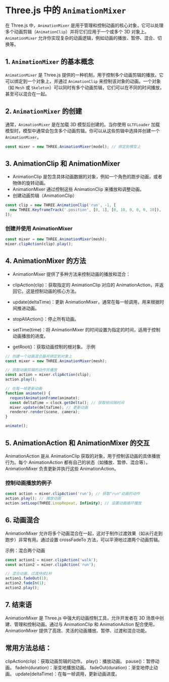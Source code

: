 # Three.js 中的 `AnimationMixer`

在 Three.js 中，`AnimationMixer` 是用于管理和控制动画的核心对象，它可以处理多个动画剪辑（`AnimationClip`）并将它们应用于一个或多个 3D 对象上。`AnimationMixer` 允许你实现复杂的动画逻辑，例如动画的播放、暂停、混合、切换等。

## 1. `AnimationMixer` 的基本概念

`AnimationMixer` 是 Three.js 提供的一种机制，用于控制多个动画剪辑的播放。它可以绑定到一个对象上，并通过 `AnimationClip` 来控制该对象的动画。一个对象（如 `Mesh` 或 `Skeleton`）可以同时有多个动画剪辑，它们可以在不同的时间播放，甚至可以混合在一起。

## 2. `AnimationMixer` 的创建

通常，`AnimationMixer` 是在加载 3D 模型后创建的。当你使用 `GLTFLoader` 加载模型时，模型中通常会包含多个动画剪辑。你可以从这些剪辑中选择并创建一个 `AnimationMixer`。

```javascript
const mixer = new THREE.AnimationMixer(model); // 绑定到模型上
```

## 3. AnimationClip 和 AnimationMixer

- AnimationClip 是包含具体动画数据的对象，例如一个角色的跑步动画，或者物体的旋转动画。
- AnimationMixer 通过控制这些 AnimationClip 来播放和调整动画。
- 创建动画剪辑（AnimationClip）

```javascript
const clip = new THREE.AnimationClip('run', -1, [
  new THREE.KeyframeTrack('.position', [0, 1], [0, 10, 0, 0, 0, 10]),
]);
```

### 创建并使用 AnimationMixer

```javascript
const mixer = new THREE.AnimationMixer(mesh);
mixer.clipAction(clip).play();
```

## 4. AnimationMixer 的方法

- AnimationMixer 提供了多种方法来控制动画的播放和混合：

- clipAction(clip)：获取指定的 AnimationClip 对应的 AnimationAction，并返回它。这是控制动画的核心方法。
- update(deltaTime)：更新 AnimationMixer，通常在每一帧调用，用来根据时间推进动画。
- stopAllAction()：停止所有动画。
- setTime(time)：将 AnimationMixer 的时间设置为指定的时间，适用于控制动画播放的进度。
- getRoot()：获取动画控制的根对象。
  示例

```javascript
// 创建一个动画混合器并绑定到对象上
const mixer = new THREE.AnimationMixer(mesh);

// 获取动画剪辑的动作并播放
const action = mixer.clipAction(clip);
action.play();

// 在每一帧更新动画
function animate() {
  requestAnimationFrame(animate);
  const deltaTime = clock.getDelta(); // 获取帧间隔时间
  mixer.update(deltaTime); // 更新动画
  renderer.render(scene, camera);
}

animate();
```

## 5. AnimationAction 和 AnimationMixer 的交互

AnimationAction 是从 AnimationClip 获取的对象，用于控制该动画的具体播放行为。每个 AnimationAction 都有自己的状态（如播放、暂停、混合等）。AnimationMixer 负责更新并执行这些 AnimationAction。

### 控制动画播放的例子

```javascript
const action = mixer.clipAction('run'); // 获取"run"动画的动作
action.play(); // 播放动画
action.setLoop(THREE.LoopRepeat, Infinity); // 设置动画循环播放
```

## 6. 动画混合

AnimationMixer 允许将多个动画混合在一起，这对于制作过渡效果（如从行走到跑步）非常有用。通过设置 crossFadeTo 方法，可以平滑地过渡两个动画剪辑。

示例：混合两个动画

```javascript
const action1 = mixer.clipAction('walk');
const action2 = mixer.clipAction('run');

// 混合动画，过渡持续1秒
action1.fadeOut(1);
action2.fadeIn(1);
action2.play();
```

## 7. 结束语

AnimationMixer 是 Three.js 中强大的动画控制工具，允许开发者在 3D 场景中创建、管理和控制动画。通过与 AnimationClip 和 AnimationAction 配合使用，AnimationMixer 提供了高效、灵活的动画播放、暂停、过渡和混合功能。

## 常用方法总结：

clipAction(clip)：获取动画剪辑的动作。
play()：播放动画。
pause()：暂停动画。
fadeIn(duration)：渐变地播放动画。
fadeOut(duration)：渐变地停止动画。
update(deltaTime)：在每一帧调用，更新动画进度。
